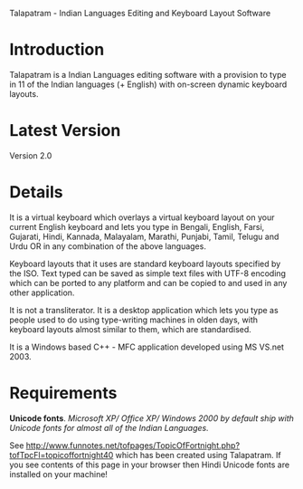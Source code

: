 Talapatram - Indian Languages Editing and Keyboard Layout Software

# Introduction #

Talapatram is a Indian Languages editing software with a provision to type in 11 of the Indian languages (+ English) with on-screen dynamic keyboard layouts.

# Latest Version #

Version 2.0

# Details #

It is a virtual keyboard which overlays a virtual keyboard layout on your current English keyboard and lets you type in Bengali, English, Farsi, Gujarati, Hindi, Kannada, Malayalam, Marathi, Punjabi, Tamil, Telugu and Urdu OR in any combination of the above languages.

Keyboard layouts that it uses are standard keyboard layouts specified by the ISO. Text typed can be saved as simple text files with UTF-8 encoding which can be ported to any platform and can be copied to and used in any other application.

It is not a transliterator. It is a desktop application which lets you type as people used to do using type-writing machines in olden days, with keyboard layouts almost similar to them, which are standardised.

It is a Windows based C++ - MFC application developed using MS VS.net 2003.

# Requirements #
**Unicode fonts**. _Microsoft XP/ Office XP/ Windows 2000 by default ship with Unicode fonts for almost all of the Indian Languages._

See http://www.funnotes.net/tofpages/TopicOfFortnight.php?tofTpcFl=topicoffortnight40 which has been created using Talapatram. If you see contents of this page in your browser then Hindi Unicode fonts are installed on your machine!